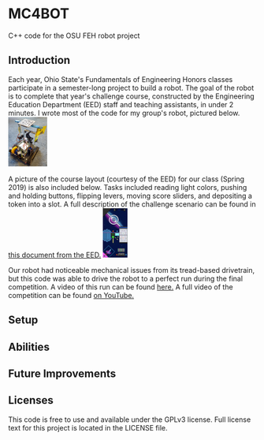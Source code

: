 # MC4BOT
C++ code for the OSU FEH robot project

## Introduction

Each year, Ohio State's Fundamentals of Engineering Honors classes participate in a semester-long project to build a robot. The goal of the robot is to complete that year's challenge course, constructed by the Engineering Education Department (EED) staff and teaching assistants, in under 2 minutes. I wrote most of the code for my group's robot, pictured below.
<img src="images/M4-Robot.jpg" height="100" alt="Team M4 Robot Picture" >

A picture of the course layout (courtesy of the EED) for our class (Spring 2019) is also included below. Tasks included reading light colors, pushing and holding buttons, flipping levers, moving score sliders, and depositing a token into a slot. A full description of the challenge scenario can be found in [this document from the EED.](https://osu.app.box.com/s/zog158rufpkat23gt6ziwpx3r4wr000b)
<img src="images/Arcade-Course-CAD-2019.jpg" height="100" alt="Course Layout Design" >

Our robot had noticeable mechanical issues from its tread-based drivetrain, but this code was able to drive the robot to a perfect run during the final competition. A video of this run can be found [here.](https://youtu.be/jPylJhgtDp8?t=7669) A full video of the competition can be found [on YouTube.](https://youtu.be/jPylJhgtDp8)

## Setup

## Abilities

## Future Improvements

## Licenses
This code is free to use and available under the GPLv3 license. Full license text for this project is located in the LICENSE file.